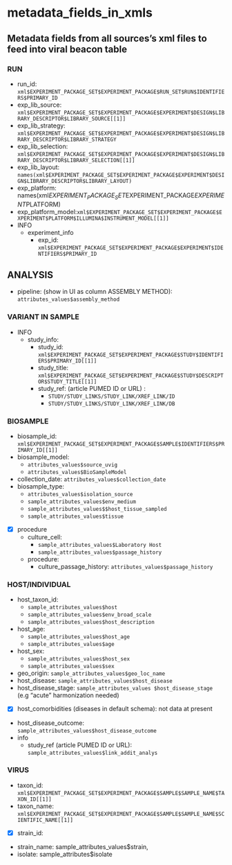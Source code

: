 # metadata_fields_in_xmls

## Metadata fields from all sources’s xml files to feed into viral beacon table



### RUN
* run_id:  `xml$EXPERIMENT_PACKAGE_SET$EXPERIMENT_PACKAGE$RUN_SET$RUN$IDENTIFIERS$PRIMARY_ID`
* exp_lib_source: `xml$EXPERIMENT_PACKAGE_SET$EXPERIMENT_PACKAGE$EXPERIMENT$DESIGN$LIBRARY_DESCRIPTOR$LIBRARY_SOURCE[[1]]` 
* exp_lib_strategy: `xml$EXPERIMENT_PACKAGE_SET$EXPERIMENT_PACKAGE$EXPERIMENT$DESIGN$LIBRARY_DESCRIPTOR$LIBRARY_STRATEGY`
* exp_lib_selection:  `xml$EXPERIMENT_PACKAGE_SET$EXPERIMENT_PACKAGE$EXPERIMENT$DESIGN$LIBRARY_DESCRIPTOR$LIBRARY_SELECTION[[1]]`
* exp_lib_layout: `names(xml$EXPERIMENT_PACKAGE_SET$EXPERIMENT_PACKAGE$EXPERIMENT$DESIGN$LIBRARY_DESCRIPTOR$LIBRARY_LAYOUT)`
* exp_platform: names(xml$EXPERIMENT_PACKAGE_SET$EXPERIMENT_PACKAGE$EXPERIMENT$PLATFORM)
* exp_platform_model:`xml$EXPERIMENT_PACKAGE_SET$EXPERIMENT_PACKAGE$EXPERIMENT$PLATFORM$ILLUMINA$INSTRUMENT_MODEL[[1]]`
* INFO
	* experiment_info
		* exp_id: `xml$EXPERIMENT_PACKAGE_SET$EXPERIMENT_PACKAGE$EXPERIMENT$IDENTIFIERS$PRIMARY_ID`



 
## ANALYSIS
* pipeline: (show in UI as column ASSEMBLY METHOD): `attributes_values$assembly_method`


### VARIANT IN SAMPLE
* INFO
	* study_info: 
		* study_id: `xml$EXPERIMENT_PACKAGE_SET$EXPERIMENT_PACKAGE$STUDY$IDENTIFIERS$PRIMARY_ID[[1]]`
		* study_title: `xml$EXPERIMENT_PACKAGE_SET$EXPERIMENT_PACKAGE$STUDY$DESCRIPTOR$STUDY_TITLE[[1]]`
		* study_ref: (article PUMED ID or URL) : 
			* `STUDY/STUDY_LINKS/STUDY_LINK/XREF_LINK/ID`
			* `STUDY/STUDY_LINKS/STUDY_LINK/XREF_LINK/DB`



### BIOSAMPLE 
* biosample_id: `xml$EXPERIMENT_PACKAGE_SET$EXPERIMENT_PACKAGE$SAMPLE$IDENTIFIERS$PRIMARY_ID[[1]]`
* biosample_model:
	* `attributes_values$source_uvig`
	* `attributes_values$BioSampleModel`
* collection_date: `attributes_values$collection_date`
* biosample_type: 
	* `attributes_values$isolation_source`
	* `sample_attributes_values$env_medium`
	* `sample_attributes_values$$host_tissue_sampled`
	* `sample_attributes_values$tissue`
*[x] procedure
	* culture_cell: 
		* `sample_attributes_values$Laboratory Host`
		* `sample_attributes_values$passage_history`
	* procedure:
		* culture_passage_history: `attributes_values$passage_history`
	

### HOST/INDIVIDUAL 
* host_taxon_id: 
	* `sample_attributes_values$host`
	* `sample_attributes_values$env_broad_scale`
	* `sample_attributes_values$host_description`
* host_age: 
	* `sample_attributes_values$host_age`
	* `sample_attributes_values$age`
* host_sex: 
	* `sample_attributes_values$host_sex`
	* `sample_attributes_values$sex`
* geo_origin: `sample_attributes_values$geo_loc_name`
* host_disease: `sample_attributes_values$host_disease`
* host_disease_stage: `sample_attributes_values $host_disease_stage` (e.g “acute” harmonization needed) 
* [x] host_comorbidities (diseases in default schema): not data at present 
* host_disease_outcome: `sample_attributes_values$host_disease_outcome`
* info 
	* study_ref (article PUMED ID or URL): `sample_attributes_values$link_addit_analys`



### VIRUS
* taxon_id: `xml$EXPERIMENT_PACKAGE_SET$EXPERIMENT_PACKAGE$SAMPLE$SAMPLE_NAME$TAXON_ID[[1]]`
* taxon_name: `xml$EXPERIMENT_PACKAGE_SET$EXPERIMENT_PACKAGE$SAMPLE$SAMPLE_NAME$SCIENTIFIC_NAME[[1]]`
* [x] strain_id: 
* strain_name: sample_attributes_values$strain,  
* isolate: sample_attributes$isolate  
